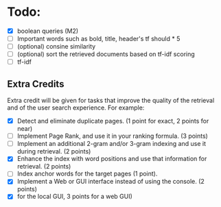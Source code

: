 
# Todo:

- [x] boolean queries (M2)
- [ ] Important words such as bold, title, header's tf should * 5
- [ ] (optional) consine similarity
- [ ] (optional) sort the retrieved documents based on tf-idf scoring
- [ ] tf-idf

## Extra Credits
Extra credit will be given for tasks that improve the quality of the retrieval and
of the user search experience. For example:
- [x] Detect and eliminate duplicate pages. (1 point for exact, 2 points for near)
- [ ] Implement Page Rank, and use it in your ranking formula. (3 points)
- [ ] Implement an additional 2-gram and/or 3-gram indexing and use it during retrieval. (2 points)
- [x] Enhance the index with word positions and use that information for retrieval. (2 points)
- [ ] Index anchor words for the target pages (1 point).
- [x] Implement a Web or GUI interface instead of using the console. (2 points)
- [x] for the local GUI, 3 points for a web GUI)
